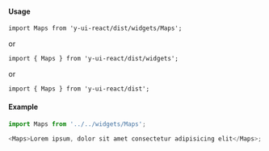 #### Usage

```markdown
import Maps from 'y-ui-react/dist/widgets/Maps';
```

or

```markdown
import { Maps } from 'y-ui-react/dist/widgets';
```

or

```markdown
import { Maps } from 'y-ui-react/dist';
```

#### Example

```js
import Maps from '../../widgets/Maps';

<Maps>Lorem ipsum, dolor sit amet consectetur adipisicing elit</Maps>;
```
